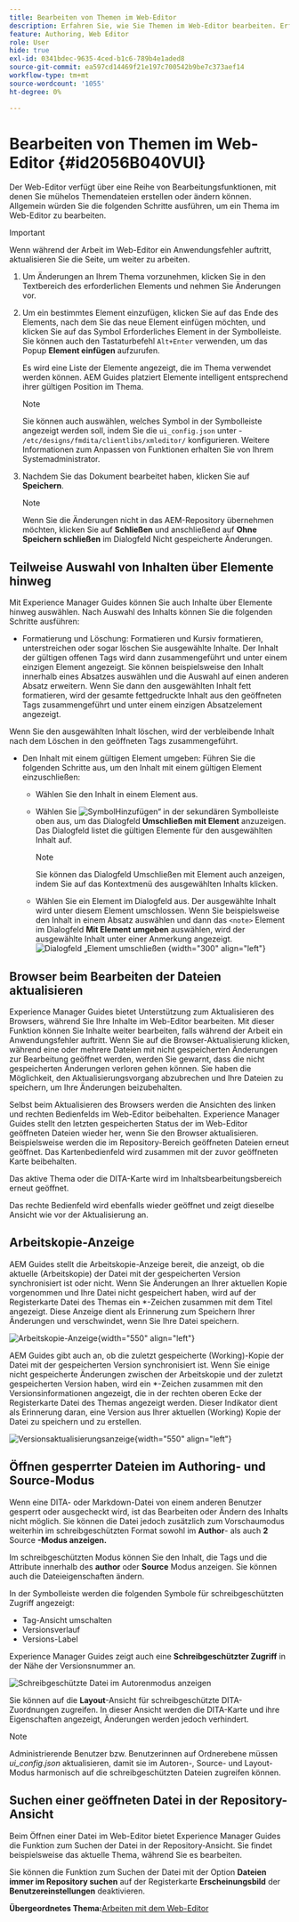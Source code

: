 ```yaml
---
title: Bearbeiten von Themen im Web-Editor
description: Erfahren Sie, wie Sie Themen im Web-Editor bearbeiten. Erfahren Sie mehr über verschiedene Bearbeitungsfunktionen zum Ändern Ihrer Themendateien in AEM Guides.
feature: Authoring, Web Editor
role: User
hide: true
exl-id: 0341bdec-9635-4ced-b1c6-789b4e1aded8
source-git-commit: ea597cd14469f21e197c700542b9be7c373aef14
workflow-type: tm+mt
source-wordcount: '1055'
ht-degree: 0%

---
```


# Bearbeiten von Themen im Web-Editor {#id2056B040VUI}

Der Web-Editor verfügt über eine Reihe von Bearbeitungsfunktionen, mit denen Sie mühelos Themendateien erstellen oder ändern können. Allgemein würden Sie die folgenden Schritte ausführen, um ein Thema im Web-Editor zu bearbeiten.

>[!IMPORTANT]
>
> Wenn während der Arbeit im Web-Editor ein Anwendungsfehler auftritt, aktualisieren Sie die Seite, um weiter zu arbeiten.

1. Um Änderungen an Ihrem Thema vorzunehmen, klicken Sie in den Textbereich des erforderlichen Elements und nehmen Sie Änderungen vor.

1. Um ein bestimmtes Element einzufügen, klicken Sie auf das Ende des Elements, nach dem Sie das neue Element einfügen möchten, und klicken Sie auf das Symbol Erforderliches Element in der Symbolleiste. Sie können auch den Tastaturbefehl `Alt+Enter` verwenden, um das Popup **Element einfügen** aufzurufen.

   Es wird eine Liste der Elemente angezeigt, die im Thema verwendet werden können. AEM Guides platziert Elemente intelligent entsprechend ihrer gültigen Position im Thema.

   >[!NOTE]
   >
   > Sie können auch auswählen, welches Symbol in der Symbolleiste angezeigt werden soll, indem Sie die `ui_config.json` unter - `/etc/designs/fmdita/clientlibs/xmleditor/` konfigurieren. Weitere Informationen zum Anpassen von Funktionen erhalten Sie von Ihrem Systemadministrator.

1. Nachdem Sie das Dokument bearbeitet haben, klicken Sie auf **Speichern**.

   >[!NOTE]
   >
   > Wenn Sie die Änderungen nicht in das AEM-Repository übernehmen möchten, klicken Sie auf **Schließen** und anschließend auf **Ohne Speichern schließen** im Dialogfeld Nicht gespeicherte Änderungen.


## Teilweise Auswahl von Inhalten über Elemente hinweg

Mit Experience Manager Guides können Sie auch Inhalte über Elemente hinweg auswählen. Nach Auswahl des Inhalts können Sie die folgenden Schritte ausführen:

- Formatierung und Löschung: Formatieren und Kursiv formatieren, unterstreichen oder sogar löschen Sie ausgewählte Inhalte. Der Inhalt der gültigen offenen Tags wird dann zusammengeführt und unter einem einzigen Element angezeigt. Sie können beispielsweise den Inhalt innerhalb eines Absatzes auswählen und die Auswahl auf einen anderen Absatz erweitern. Wenn Sie dann den ausgewählten Inhalt fett formatieren, wird der gesamte fettgedruckte Inhalt aus den geöffneten Tags zusammengeführt und unter einem einzigen Absatzelement angezeigt.

Wenn Sie den ausgewählten Inhalt löschen, wird der verbleibende Inhalt nach dem Löschen in den geöffneten Tags zusammengeführt.

- Den Inhalt mit einem gültigen Element umgeben: Führen Sie die folgenden Schritte aus, um den Inhalt mit einem gültigen Element einzuschließen:

   - Wählen Sie den Inhalt in einem Element aus.
   - Wählen Sie ![ Symbol ](images/Add_icon.svg)Hinzufügen“ in der sekundären Symbolleiste oben aus, um das Dialogfeld **Umschließen mit Element** anzuzeigen. Das Dialogfeld listet die gültigen Elemente für den ausgewählten Inhalt auf.

     >[!NOTE]
     >
     > Sie können das Dialogfeld Umschließen mit Element auch anzeigen, indem Sie auf das Kontextmenü des ausgewählten Inhalts klicken.

   - Wählen Sie ein Element im Dialogfeld aus. Der ausgewählte Inhalt wird unter diesem Element umschlossen. Wenn Sie beispielsweise den Inhalt in einem Absatz auswählen und dann das `<note>` Element im Dialogfeld **Mit Element umgeben** auswählen, wird der ausgewählte Inhalt unter einer Anmerkung angezeigt.\
     ![Dialogfeld „Element umschließen](./images/surround-element.png) {width="300" align="left"}

## Browser beim Bearbeiten der Dateien aktualisieren

Experience Manager Guides bietet Unterstützung zum Aktualisieren des Browsers, während Sie Ihre Inhalte im Web-Editor bearbeiten. Mit dieser Funktion können Sie Inhalte weiter bearbeiten, falls während der Arbeit ein Anwendungsfehler auftritt. Wenn Sie auf die Browser-Aktualisierung klicken, während eine oder mehrere Dateien mit nicht gespeicherten Änderungen zur Bearbeitung geöffnet werden, werden Sie gewarnt, dass die nicht gespeicherten Änderungen verloren gehen können. Sie haben die Möglichkeit, den Aktualisierungsvorgang abzubrechen und Ihre Dateien zu speichern, um Ihre Änderungen beizubehalten.

Selbst beim Aktualisieren des Browsers werden die Ansichten des linken und rechten Bedienfelds im Web-Editor beibehalten. Experience Manager Guides stellt den letzten gespeicherten Status der im Web-Editor geöffneten Dateien wieder her, wenn Sie den Browser aktualisieren. Beispielsweise werden die im Repository-Bereich geöffneten Dateien erneut geöffnet. Das Kartenbedienfeld wird zusammen mit der zuvor geöffneten Karte beibehalten.

Das aktive Thema oder die DITA-Karte wird im Inhaltsbearbeitungsbereich erneut geöffnet.

Das rechte Bedienfeld wird ebenfalls wieder geöffnet und zeigt dieselbe Ansicht wie vor der Aktualisierung an.

## Arbeitskopie-Anzeige

AEM Guides stellt die Arbeitskopie-Anzeige bereit, die anzeigt, ob die aktuelle \(Arbeitskopie\) der Datei mit der gespeicherten Version synchronisiert ist oder nicht. Wenn Sie Änderungen an Ihrer aktuellen Kopie vorgenommen und Ihre Datei nicht gespeichert haben, wird auf der Registerkarte Datei des Themas ein \*-Zeichen zusammen mit dem Titel angezeigt. Diese Anzeige dient als Erinnerung zum Speichern Ihrer Änderungen und verschwindet, wenn Sie Ihre Datei speichern.

![Arbeitskopie-Anzeige](images/working-copy-text-update-indicator.png){width="550" align="left"}

AEM Guides gibt auch an, ob die zuletzt gespeicherte \(Working\)-Kopie der Datei mit der gespeicherten Version synchronisiert ist. Wenn Sie einige nicht gespeicherte Änderungen zwischen der Arbeitskopie und der zuletzt gespeicherten Version haben, wird ein \*-Zeichen zusammen mit den Versionsinformationen angezeigt, die in der rechten oberen Ecke der Registerkarte Datei des Themas angezeigt werden. Dieser Indikator dient als Erinnerung daran, eine Version aus Ihrer aktuellen \(Working\) Kopie der Datei zu speichern und zu erstellen.

![Versionsaktualisierungsanzeige](images/version-update-indicator.png){width="550" align="left"}


## Öffnen gesperrter Dateien im Authoring- und Source-Modus

Wenn eine DITA- oder Markdown-Datei von einem anderen Benutzer gesperrt oder ausgecheckt wird, ist das Bearbeiten oder Ändern des Inhalts nicht möglich. Sie können die Datei jedoch zusätzlich zum Vorschaumodus weiterhin im schreibgeschützten Format sowohl im **Author**- als auch **2** Source **-Modus anzeigen.**

Im schreibgeschützten Modus können Sie den Inhalt, die Tags und die Attribute innerhalb des **author** oder **Source** Modus anzeigen. Sie können auch die Dateieigenschaften ändern.

In der Symbolleiste werden die folgenden Symbole für schreibgeschützten Zugriff angezeigt:

- Tag-Ansicht umschalten
- Versionsverlauf
- Versions-Label

Experience Manager Guides zeigt auch eine **Schreibgeschützter Zugriff** in der Nähe der Versionsnummer an.

![Schreibgeschützte Datei im Autorenmodus anzeigen](images/locked-file-editor.png)

Sie können auf die **Layout**-Ansicht für schreibgeschützte DITA-Zuordnungen zugreifen. In dieser Ansicht werden die DITA-Karte und ihre Eigenschaften angezeigt, Änderungen werden jedoch verhindert.

>[!NOTE]
>
> Administrierende Benutzer bzw. Benutzerinnen auf Ordnerebene müssen *ui_config.json* aktualisieren, damit sie im Autoren-, Source- und Layout-Modus harmonisch auf die schreibgeschützten Dateien zugreifen können.

## Suchen einer geöffneten Datei in der Repository-Ansicht

Beim Öffnen einer Datei im Web-Editor bietet Experience Manager Guides die Funktion zum Suchen der Datei in der Repository-Ansicht. Sie findet beispielsweise das aktuelle Thema, während Sie es bearbeiten.

Sie können die Funktion zum Suchen der Datei mit der Option **Dateien immer im Repository suchen** auf der Registerkarte **Erscheinungsbild** der **Benutzereinstellungen** deaktivieren.


**Übergeordnetes Thema:**&#x200B;[ Arbeiten mit dem Web-Editor](web-editor.md)
